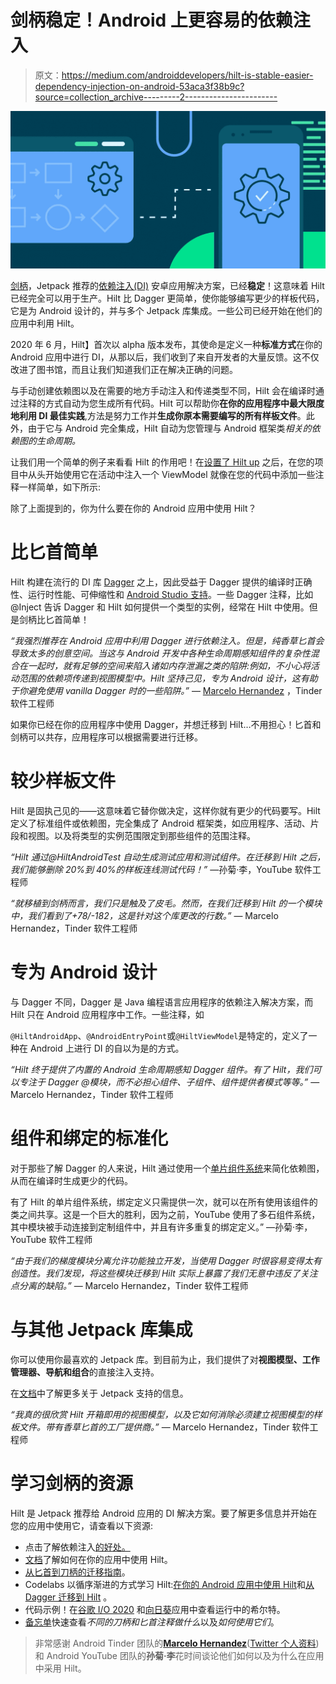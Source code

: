 # 剑柄稳定！Android 上更容易的依赖注入

> 原文：<https://medium.com/androiddevelopers/hilt-is-stable-easier-dependency-injection-on-android-53aca3f38b9c?source=collection_archive---------2----------------------->

![](img/3c8627f9aad93b353d82fedf56062c97.png)

[剑柄](https://developer.android.com/training/dependency-injection/hilt-android)，Jetpack 推荐的[依赖注入(DI)](https://developer.android.com/training/dependency-injection) 安卓应用解决方案，已经**稳定**！这意味着 Hilt 已经完全可以用于生产。Hilt 比 Dagger 更简单，使你能够编写更少的样板代码，它是为 Android 设计的，并与多个 Jetpack 库集成。一些公司已经开始在他们的应用中利用 Hilt。

2020 年 6 月，Hilt】首次以 alpha 版本发布，其使命是定义一种**标准方式**在你的 Android 应用中进行 DI，从那以后，我们收到了来自开发者的大量反馈。这不仅改进了图书馆，而且让我们知道我们正在解决正确的问题。

与手动创建依赖图以及在需要的地方手动注入和传递类型不同，Hilt 会在编译时通过注释的方式自动为您生成所有代码。Hilt 可以帮助你**在你的应用程序中最大限度地利用 DI 最佳实践**,方法是努力工作并**生成你原本需要编写的所有样板文件**。此外，由于它与 Android 完全集成，Hilt 自动为您管理与 Android 框架类*相关的依赖图的生命周期。*

让我们用一个简单的例子来看看 Hilt 的作用吧！在[设置了 Hilt up](https://developer.android.com/training/dependency-injection/hilt-android#setup) 之后，在您的项目中从头开始使用它在活动中注入一个 ViewModel 就像在您的代码中添加一些注释一样简单，如下所示:

除了上面提到的，你为什么要在你的 Android 应用中使用 Hilt？

# 比匕首简单

Hilt 构建在流行的 DI 库 [Dagger](https://developer.android.com/training/dependency-injection/dagger-basics) 之上，因此受益于 Dagger 提供的编译时正确性、运行时性能、可伸缩性和 [Android Studio 支持](/androiddevelopers/dagger-navigation-support-in-android-studio-49aa5d149ec9)。一些 Dagger 注释，比如@Inject 告诉 Dagger 和 Hilt 如何提供一个类型的实例，经常在 Hilt 中使用。但是剑柄比匕首简单！

*“我强烈推荐在 Android 应用中利用 Dagger 进行依赖注入。但是，纯香草匕首会导致太多的创意空间。当这与 Android 开发中各种生命周期感知组件的复杂性混合在一起时，就有足够的空间来陷入诸如内存泄漏之类的陷阱:例如，不小心将活动范围的依赖项传递到视图模型中。Hilt 坚持己见，专为 Android 设计，这有助于你避免使用 vanilla Dagger 时的一些陷阱。”* — [Marcelo Hernandez](https://twitter.com/mhernand40) ，Tinder 软件工程师

如果你已经在你的应用程序中使用 Dagger，并想迁移到 Hilt…不用担心！匕首和剑柄可以共存，应用程序可以根据需要进行迁移。

# 较少样板文件

Hilt 是固执己见的——这意味着它替你做决定，这样你就有更少的代码要写。Hilt 定义了标准组件或依赖图，完全集成了 Android 框架类，如应用程序、活动、片段和视图。以及将类型的实例范围限定到那些组件的范围注释。

*“Hilt 通过@HiltAndroidTest 自动生成测试应用和测试组件。在迁移到 Hilt 之后，我们能够删除 20%到 40%的样板连线测试代码！”* —孙菊·李，YouTube 软件工程师

*“就移植到剑柄而言，我们只是触及了皮毛。然而，在我们迁移到 Hilt 的一个模块中，我们看到了+78/-182，这是针对这个库更改的行数。”* — Marcelo Hernandez，Tinder 软件工程师

# 专为 Android 设计

与 Dagger 不同，Dagger 是 Java 编程语言应用程序的依赖注入解决方案，而 Hilt 只在 Android 应用程序中工作。一些注释，如

`@HiltAndroidApp`、`@AndroidEntryPoint`或`@HiltViewModel`是特定的，定义了一种在 Android 上进行 DI 的自以为是的方式。

*“Hilt 终于提供了内置的 Android 生命周期感知 Dagger 组件。有了 Hilt，我们可以专注于 Dagger @模块，而不必担心组件、子组件、组件提供者模式等等。”* — Marcelo Hernandez，Tinder 软件工程师

# 组件和绑定的标准化

对于那些了解 Dagger 的人来说，Hilt 通过使用一个[单片组件系统](https://dagger.dev/hilt/monolithic)来简化依赖图，从而在编译时生成更少的代码。

有了 Hilt 的单片组件系统，绑定定义只需提供一次，就可以在所有使用该组件的类之间共享。这是一个巨大的胜利，因为之前，YouTube 使用了多石组件系统，其中模块被手动连接到定制组件中，并且有许多重复的绑定定义。” —孙菊·李，YouTube 软件工程师

*“由于我们的梯度模块分离允许功能独立开发，当使用 Dagger 时很容易变得太有创造性。我们发现，将这些模块迁移到 Hilt 实际上暴露了我们无意中违反了关注点分离的缺陷。”* — Marcelo Hernandez，Tinder 软件工程师

# 与其他 Jetpack 库集成

你可以使用你最喜欢的 Jetpack 库。到目前为止，我们提供了对**视图模型、工作管理器、导航和组合**的直接注入支持。

在[文档](https://developer.android.com/training/dependency-injection/hilt-jetpack)中了解更多关于 Jetpack 支持的信息。

*“我真的很欣赏 Hilt 开箱即用的视图模型，以及它如何消除必须建立视图模型的样板文件。带有香草匕首的工厂提供商。”* — Marcelo Hernandez，Tinder 软件工程师

# 学习剑柄的资源

Hilt 是 Jetpack 推荐给 Android 应用的 DI 解决方案。要了解更多信息并开始在您的应用中使用它，请查看以下资源:

*   点击了解依赖注入[的好处。](https://developer.android.com/training/dependency-injection)
*   [文档](https://developer.android.com/training/dependency-injection/hilt-android)了解如何在你的应用中使用 Hilt。
*   [从匕首到刀柄的迁移指南](https://dagger.dev/hilt/migration-guide)。
*   Codelabs 以循序渐进的方式学习 Hilt:[在你的 Android 应用中使用 Hilt](https://codelabs.developers.google.com/codelabs/android-hilt)和[从 Dagger 迁移到 Hilt](https://codelabs.developers.google.com/codelabs/android-dagger-to-hilt) 。
*   代码示例！在[谷歌 I/O 2020](https://github.com/google/iosched) 和[向日葵](https://github.com/android/sunflower/)应用中查看运行中的希尔特。
*   [备忘单](https://developer.android.com/images/training/dependency-injection/hilt-annotations.pdf)快速查看*不同的刀柄和匕首注释做什么*以及*如何使用它们*。

> 非常感谢 Android Tinder 团队的[**Marcelo Hernandez**](https://medium.com/u/974eff7f1bc5?source=post_page-----53aca3f38b9c--------------------------------)([Twitter 个人资料](https://twitter.com/mhernand40))和 Android YouTube 团队的**孙菊·李**花时间谈论他们如何以及为什么在应用中采用 Hilt。